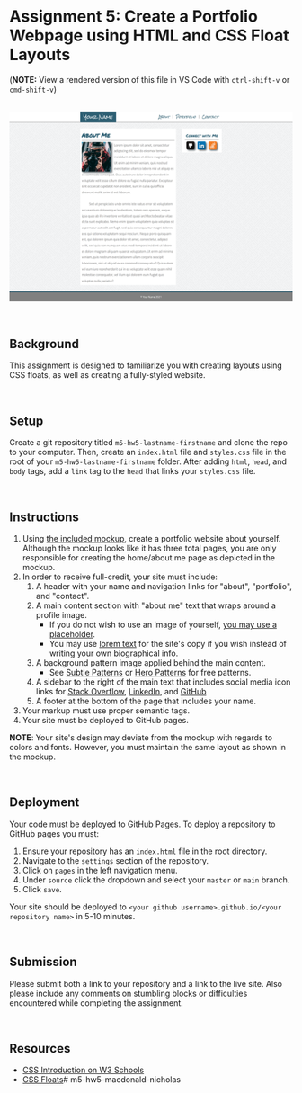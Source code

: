 # Assignment 5: Create a Portfolio Webpage using HTML and CSS Float Layouts

(**NOTE:** View a rendered version of this file in VS Code with `ctrl-shift-v` or `cmd-shift-v`)

&nbsp;
[![mockup](mockup-1920.png)](mockup-1920.png)

&nbsp;
## Background

This assignment is designed to familiarize you with creating layouts using CSS floats, as well as creating a fully-styled website.

&nbsp;
## Setup

Create a git repository titled `m5-hw5-lastname-firstname` and clone the repo to your computer. Then, create an `index.html` file and `styles.css` file in the root of your `m5-hw5-lastname-firstname` folder. After adding `html`, `head`, and `body` tags, add a `link` tag to the `head` that links your `styles.css` file.

&nbsp;
## Instructions

1. Using [the included mockup](mockup-1920.png), create a portfolio website about yourself. Although the mockup looks like it has three total pages, you are only responsible for creating the home/about me page as depicted in the mockup.
1. In order to receive full-credit, your site must include:
    1. A header with your name and navigation links for "about", "portfolio", and "contact".
    1. A main content section with "about me" text that wraps around a profile image.
        * If you do not wish to use an image of yourself, [you may use a placeholder](https://pravatar.cc/).
        * You may use [lorem text](https://uhded.com/automatic-generate-lorem-vscode) for the site's copy if you wish instead of writing your own biographical info.
    1. A background pattern image applied behind the main content.
        * See [Subtle Patterns](https://www.toptal.com/designers/subtlepatterns/) or [Hero Patterns](https://www.heropatterns.com/) for free patterns.
    1. A sidebar to the right of the main text that includes social media icon links for [Stack Overflow](assets/soverflow.png), [LinkedIn](assets/linkedin.png), and [GitHub](assets/git.png)
    1. A footer at the bottom of the page that includes your name.
1. Your markup must use proper semantic tags.
1. Your site must be deployed to GitHub pages.

**NOTE**: Your site's design may deviate from the mockup with regards to colors and fonts. However, you must maintain the same layout as shown in the mockup.

&nbsp;
## Deployment

Your code must be deployed to GitHub Pages. To deploy a repository to GitHub pages you must:

1. Ensure your repository has an `index.html` file in the root directory.
1. Navigate to the `settings` section of the repository.
1. Click on `pages` in the left navigation menu.
1. Under `source` click the dropdown and select your `master` or `main` branch.
1. Click `save`.

Your site should be deployed to `<your github username>.github.io/<your repository name>` in 5-10 minutes.

&nbsp;
## Submission

Please submit both a link to your repository and a link to the live site. Also please include any comments on stumbling blocks or difficulties encountered while completing the assignment.

&nbsp;
## Resources

* [CSS Introduction on W3 Schools](https://www.w3schools.com/css/default.asp)
* [CSS Floats](https://www.w3schools.com/css/css_float.asp)# m5-hw5-macdonald-nicholas

